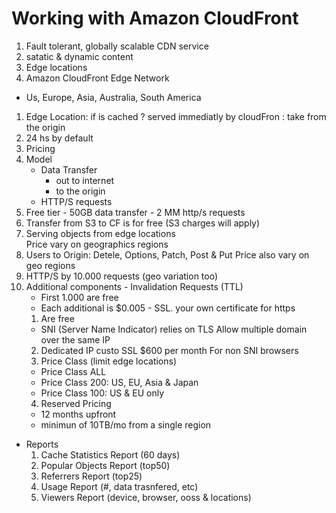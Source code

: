 # Working with Amazon CloudFront

1. Fault tolerant, globally scalable CDN service
1. satatic & dynamic content
1. Edge locations
1. Amazon CloudFront Edge Network
  * Us, Europe, Asia, Australia, South America
1. Edge Location: if is cached ? served immediatly by cloudFron : take from the origin
1. 24 hs by default
1. Pricing
  1. Model
     - Data Transfer
	   - out to internet
	   - to the origin
	 - HTTP/S requests
  2. Free tier
    - 50GB data transfer
	- 2 MM http/s requests
  3. Transfer from S3 to CF is for free (S3 charges will apply)
  4. Serving objects from edge locations  
     Price vary on geographics regions
  5. Users to Origin: Detele, Options, Patch, Post & Put
     Price also vary on geo regions
  6. HTTP/S by 10.000 requests (geo variation too)
  7. Additional components
    - Invalidation Requests (TTL)
	  - First 1.000 are free
	  - Each additional is $0.005
	- SSL. your own certificate for https
	  1. Are free
	    - SNI (Server Name Indicator) relies on TLS
		  Allow multiple domain over the same IP
	  2. Dedicated IP custo SSL $600 per month
		For non SNI browsers
	  3. Price Class (limit edge locations)
	    - Price Class ALL
	    - Price Class 200: US, EU, Asia & Japan
	    - Price Class 100: US & EU only
	  4. Reserved Pricing
	    - 12 months upfront
		- minimun of 10TB/mo from a single region
* Reports
  1. Cache Statistics Report (60 days)
  2. Popular Objects Report (top50)
  3. Referrers Report (top25)
  4. Usage Report (#, data trasnfered, etc)
  5. Viewers Report (device, browser, ooss & locations)
		  
	

